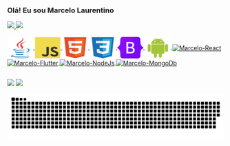 ### Olá! Eu sou Marcelo Laurentino

<div>
  <a href="https://github.com/LaurentinoMarcelo">
  <img height="150em" src="https://github-readme-stats.vercel.app/api?username=LaurentinoMarcelo&show_icons=true&theme=radical&include_all_commits=true&count_private=true"/>
  <img height="150em" src="https://github-readme-stats.vercel.app/api/top-langs/?username=LaurentinoMarcelo&layout=compact&langs_count=7&theme=radical"/>
</div>
  
  <div style="display: inline_block"><br>
    
  <img align="center" alt="Marcelo-Js" height="50" width="60" src="https://raw.githubusercontent.com/devicons/devicon/master/icons/java/java-original.svg">
  <img align="center" alt="Marcelo-Jv" height="50" width="60" src="https://raw.githubusercontent.com/devicons/devicon/master/icons/javascript/javascript-original.svg">
  <img align="center" alt="Marcelo-HTML" height="50" width="60" src="https://raw.githubusercontent.com/devicons/devicon/master/icons/html5/html5-original.svg">
  <img align="center" alt="Marcelo-CSS" height="50" width="60" src="https://raw.githubusercontent.com/devicons/devicon/master/icons/css3/css3-original.svg">
  <img align="center" alt="Marcelo-B4" height="50" width="60" src="https://raw.githubusercontent.com/devicons/devicon/master/icons/bootstrap/bootstrap-original.svg">
  <img align="center" alt="Marcelo-Android" height="50" width="60" src="https://raw.githubusercontent.com/devicons/devicon/master/icons/android/android-original.svg">
  <img align="center" alt="Marcelo-React" height="50" width="60" src="https://cdn.jsdelivr.net/gh/devicons/devicon/icons/react/react-original.svg"/>
  <img align="center" alt="Marcelo-Flutter" height="50" width="60" src="https://cdn.jsdelivr.net/gh/devicons/devicon/icons/flutter/flutter-original.svg"/>
  <img align="center" alt="Marcelo-NodeJs" height="50" width="60" src="https://cdn.jsdelivr.net/gh/devicons/devicon/icons/nodejs/nodejs-original.svg"/>
  <img align="center" alt="Marcelo-MongoDb" height="50" width="60" src="https://cdn.jsdelivr.net/gh/devicons/devicon/icons/mongodb/mongodb-original.svg" />
   
</div>
  
  ##
  
 <div> 
    
  <a href = "mailto:marcelolaurentino56@gmail.com"><img src="https://img.shields.io/badge/-Gmail-%23333?style=for-the-badge&logo=gmail&logoColor=white" target="_blank"></a>
  <a href="https://www.linkedin.com/in/marcelo-laurentino-8a54ba114/" target="_blank"><img src="https://img.shields.io/badge/-LinkedIn-%230077B5?style=for-the-badge&logo=linkedin&logoColor=white" target="_blank"></a> 

  ![Snake animation](https://github.com/LaurentinoMarcelo/LaurentinoMarcelo/blob/output/github-contribution-grid-snake.svg)
    
  </div>
